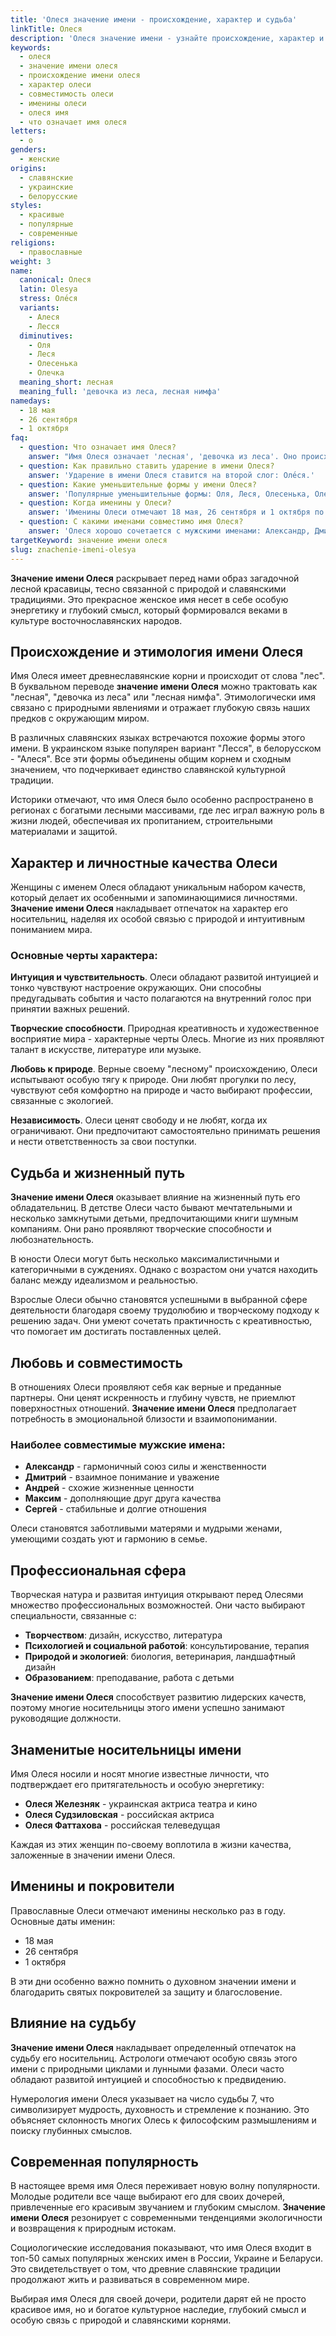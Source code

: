 ```yaml
---
title: 'Олеся значение имени - происхождение, характер и судьба'
linkTitle: Олеся
description: 'Олеся значение имени - узнайте происхождение, характер и судьбу носительниц этого красивого славянского имени. Полная характеристика имени Олеся.'
keywords:
  - олеся
  - значение имени олеся
  - происхождение имени олеся
  - характер олеси
  - совместимость олеси
  - именины олеси
  - олеся имя
  - что означает имя олеся
letters:
  - о
genders:
  - женские
origins:
  - славянские
  - украинские
  - белорусские
styles:
  - красивые
  - популярные
  - современные
religions:
  - православные
weight: 3
name:
  canonical: Олеся
  latin: Olesya
  stress: Оле́ся
  variants:
    - Алеся
    - Лесся
  diminutives:
    - Оля
    - Леся
    - Олесенька
    - Олечка
  meaning_short: лесная
  meaning_full: 'девочка из леса, лесная нимфа'
namedays:
  - 18 мая
  - 26 сентября
  - 1 октября
faq:
  - question: Что означает имя Олеся?
    answer: "Имя Олеся означает 'лесная', 'девочка из леса'. Оно происходит от славянского корня, связанного с лесом и природой."
  - question: Как правильно ставить ударение в имени Олеся?
    answer: 'Ударение в имени Олеся ставится на второй слог: Оле́ся.'
  - question: Какие уменьшительные формы у имени Олеся?
    answer: 'Популярные уменьшительные формы: Оля, Леся, Олесенька, Олечка, Олесик.'
  - question: Когда именины у Олеси?
    answer: 'Именины Олеси отмечают 18 мая, 26 сентября и 1 октября по православному календарю.'
  - question: С какими именами совместимо имя Олеся?
    answer: 'Олеся хорошо сочетается с мужскими именами: Александр, Дмитрий, Андрей, Максим, Сергей.'
targetKeyword: значение имени олеся
slug: znachenie-imeni-olesya
---
```


**Значение имени Олеся** раскрывает перед нами образ загадочной лесной красавицы, тесно связанной с природой и славянскими традициями. Это прекрасное женское имя несет в себе особую энергетику и глубокий смысл, который формировался веками в культуре восточнославянских народов.

## Происхождение и этимология имени Олеся

Имя Олеся имеет древнеславянские корни и происходит от слова "лес". В буквальном переводе **значение имени Олеся** можно трактовать как "лесная", "девочка из леса" или "лесная нимфа". Этимологически имя связано с природными явлениями и отражает глубокую связь наших предков с окружающим миром.

В различных славянских языках встречаются похожие формы этого имени. В украинском языке популярен вариант "Лесся", в белорусском - "Алеся". Все эти формы объединены общим корнем и сходным значением, что подчеркивает единство славянской культурной традиции.

Историки отмечают, что имя Олеся было особенно распространено в регионах с богатыми лесными массивами, где лес играл важную роль в жизни людей, обеспечивая их пропитанием, строительными материалами и защитой.

## Характер и личностные качества Олеси

Женщины с именем Олеся обладают уникальным набором качеств, который делает их особенными и запоминающимися личностями. **Значение имени Олеся** накладывает отпечаток на характер его носительниц, наделяя их особой связью с природой и интуитивным пониманием мира.

### Основные черты характера:

**Интуиция и чувствительность**. Олеси обладают развитой интуицией и тонко чувствуют настроение окружающих. Они способны предугадывать события и часто полагаются на внутренний голос при принятии важных решений.

**Творческие способности**. Природная креативность и художественное восприятие мира - характерные черты Олесь. Многие из них проявляют талант в искусстве, литературе или музыке.

**Любовь к природе**. Верные своему "лесному" происхождению, Олеси испытывают особую тягу к природе. Они любят прогулки по лесу, чувствуют себя комфортно на природе и часто выбирают профессии, связанные с экологией.

**Независимость**. Олеси ценят свободу и не любят, когда их ограничивают. Они предпочитают самостоятельно принимать решения и нести ответственность за свои поступки.

## Судьба и жизненный путь

**Значение имени Олеся** оказывает влияние на жизненный путь его обладательниц. В детстве Олеси часто бывают мечтательными и несколько замкнутыми детьми, предпочитающими книги шумным компаниям. Они рано проявляют творческие способности и любознательность.

В юности Олеси могут быть несколько максималистичными и категоричными в суждениях. Однако с возрастом они учатся находить баланс между идеализмом и реальностью.

Взрослые Олеси обычно становятся успешными в выбранной сфере деятельности благодаря своему трудолюбию и творческому подходу к решению задач. Они умеют сочетать практичность с креативностью, что помогает им достигать поставленных целей.

## Любовь и совместимость

В отношениях Олеси проявляют себя как верные и преданные партнеры. Они ценят искренность и глубину чувств, не приемлют поверхностных отношений. **Значение имени Олеся** предполагает потребность в эмоциональной близости и взаимопонимании.

### Наиболее совместимые мужские имена:

- **Александр** - гармоничный союз силы и женственности
- **Дмитрий** - взаимное понимание и уважение
- **Андрей** - схожие жизненные ценности
- **Максим** - дополняющие друг друга качества
- **Сергей** - стабильные и долгие отношения

Олеси становятся заботливыми матерями и мудрыми женами, умеющими создать уют и гармонию в семье.

## Профессиональная сфера

Творческая натура и развитая интуиция открывают перед Олесями множество профессиональных возможностей. Они часто выбирают специальности, связанные с:

- **Творчеством**: дизайн, искусство, литература
- **Психологией и социальной работой**: консультирование, терапия
- **Природой и экологией**: биология, ветеринария, ландшафтный дизайн
- **Образованием**: преподавание, работа с детьми

**Значение имени Олеся** способствует развитию лидерских качеств, поэтому многие носительницы этого имени успешно занимают руководящие должности.

## Знаменитые носительницы имени

Имя Олеся носили и носят многие известные личности, что подтверждает его притягательность и особую энергетику:

- **Олеся Железняк** - украинская актриса театра и кино
- **Олеся Судзиловская** - российская актриса
- **Олеся Фаттахова** - российская телеведущая

Каждая из этих женщин по-своему воплотила в жизни качества, заложенные в значении имени Олеся.

## Именины и покровители

Православные Олеси отмечают именины несколько раз в году. Основные даты именин:

- 18 мая
- 26 сентября
- 1 октября

В эти дни особенно важно помнить о духовном значении имени и благодарить святых покровителей за защиту и благословение.

## Влияние на судьбу

**Значение имени Олеся** накладывает определенный отпечаток на судьбу его носительниц. Астрологи отмечают особую связь этого имени с природными циклами и лунными фазами. Олеси часто обладают развитой интуицией и способностью к предвидению.

Нумерология имени Олеся указывает на число судьбы 7, что символизирует мудрость, духовность и стремление к познанию. Это объясняет склонность многих Олесь к философским размышлениям и поиску глубинных смыслов.

## Современная популярность

В настоящее время имя Олеся переживает новую волну популярности. Молодые родители все чаще выбирают его для своих дочерей, привлеченные его красивым звучанием и глубоким смыслом. **Значение имени Олеся** резонирует с современными тенденциями экологичности и возвращения к природным истокам.

Социологические исследования показывают, что имя Олеся входит в топ-50 самых популярных женских имен в России, Украине и Беларуси. Это свидетельствует о том, что древние славянские традиции продолжают жить и развиваться в современном мире.

Выбирая имя Олеся для своей дочери, родители дарят ей не просто красивое имя, но и богатое культурное наследие, глубокий смысл и особую связь с природой и славянскими корнями.
